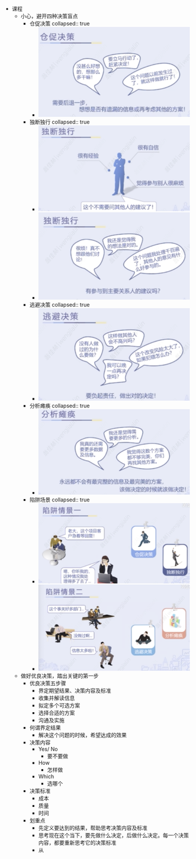 - 课程
	- 小心，避开四种决策盲点
		- 仓促决策
		  collapsed:: true
			- ![image.png](../assets/image_1661000739245_0.png)
		- 独断独行
		  collapsed:: true
			- ![image.png](../assets/image_1661000767695_0.png)
			- ![image.png](../assets/image_1661000810991_0.png)
		- 逃避决策
		  collapsed:: true
			- ![image.png](../assets/image_1661000858209_0.png)
		- 分析瘫痪
		  collapsed:: true
			- ![image.png](../assets/image_1661000905034_0.png)
		- 陷阱场景
		  collapsed:: true
			- ![image.png](../assets/image_1661000970230_0.png)
			- ![image.png](../assets/image_1661000986933_0.png)
	- 做好优良决策，踏出关键的第一步
		- 优良决策五步骤
			- 界定期望结果、决策内容及标准
			- 收集并解读信息
			- 拟定多个可选方案
			- 选择合适的方案
			- 沟通及实施
		- 何谓界定结果
			- 解决这个问题的时候，希望达成的效果
		- 决策内容
			- Yes/ No
				- 要不要做
			- How
				- 怎样做
			- Which
				- 选哪个
		- 决策标准
			- 成本
			- 质量
			- 时间
		- 划重点
			- 先定义要达到的结果，帮助思考决策内容及标准
			- 思考现在这个当下，要先做什么决定，后做什么决定。每一个决策内容，都要重新思考它的决策标准
			- 从